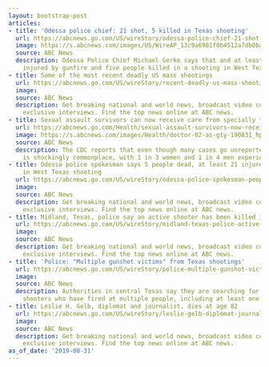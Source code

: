 ```yaml
---
layout: bootstrap-post
articles:
- title: 'Odessa police chief: 21 shot, 5 killed in Texas shooting'
  url: https://abcnews.go.com/US/wireStory/odessa-police-chief-21-shot-killed-texas-shooting-65318078
  image: https://s.abcnews.com/images/US/WireAP_13c9a6981f0b4512a7db0ba081617d20_16x9_992.jpg
  source: ABC News
  description: Odessa Police Chief Michael Gerke says that and at least 21 have been
    injured by gunfire and five people killed in a shooting in West Texas
- title: Some of the most recent deadly US mass shootings
  url: https://abcnews.go.com/US/wireStory/recent-deadly-us-mass-shootings-65318265
  image: 
  source: ABC News
  description: Get breaking national and world news, broadcast video coverage, and
    exclusive interviews. Find the top news online at ABC news.
- title: Sexual assault survivors can now receive care from specially trained providers
  url: https://abcnews.go.com/Health/sexual-assault-survivors-now-receive-care-specially-trained/story?id=65315466
  image: https://s.abcnews.com/images/Health/doctor-02-as-gty-190831_hpMain_16x9_992.jpg
  source: ABC News
  description: The CDC reports that even though many cases go unreported, sexual violence
    is shockingly commonplace, with 1 in 3 women and 1 in 4 men experiencing it.
- title: Odessa police spokesman says 5 people dead, at least 21 injured by gunfire
    in West Texas shooting
  url: https://abcnews.go.com/US/wireStory/odessa-police-spokesman-people-dead-21-injured-gunfire-65317911
  image: 
  source: ABC News
  description: Get breaking national and world news, broadcast video coverage, and
    exclusive interviews. Find the top news online at ABC news.
- title: Midland, Texas, police say an active shooter has been killed in Odessa.
  url: https://abcnews.go.com/US/wireStory/midland-texas-police-active-shooter-killed-odessa-65317709
  image: 
  source: ABC News
  description: Get breaking national and world news, broadcast video coverage, and
    exclusive interviews. Find the top news online at ABC news.
- title: 'Police: "Multiple gunshot victims" from Texas shootings'
  url: https://abcnews.go.com/US/wireStory/police-multiple-gunshot-victims-texas-shootings-65317276
  image: 
  source: ABC News
  description: Authorities in central Texas say they are searching for two active
    shooters who have fired at multiple people, including at least one police officer
- title: Leslie H. Gelb, diplomat and journalist, dies at age 82
  url: https://abcnews.go.com/US/wireStory/leslie-gelb-diplomat-journalist-dies-age-82-65317240
  image: 
  source: ABC News
  description: Get breaking national and world news, broadcast video coverage, and
    exclusive interviews. Find the top news online at ABC news.
as_of_date: '2019-08-31'
---
```


